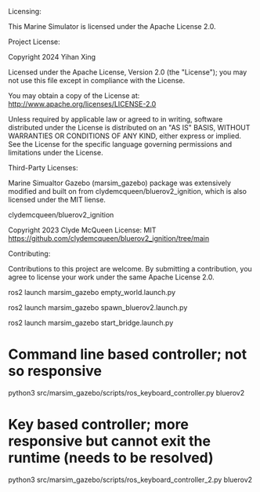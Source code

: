 Licensing:

This Marine Simulator is licensed under the Apache License 2.0.


Project License:

Copyright 2024 Yihan Xing

Licensed under the Apache License, Version 2.0 (the "License");
you may not use this file except in compliance with the License.

You may obtain a copy of the License at:
http://www.apache.org/licenses/LICENSE-2.0

Unless required by applicable law or agreed to in writing, software
distributed under the License is distributed on an "AS IS" BASIS,
WITHOUT WARRANTIES OR CONDITIONS OF ANY KIND, either express or implied.
See the License for the specific language governing permissions and
limitations under the License.


Third-Party Licenses:

Marine Simualtor Gazebo (marsim_gazebo) package was extensively modified and built on from clydemcqueen/bluerov2_ignition, which is also licensed under the MIT liense.

clydemcqueen/bluerov2_ignition

Copyright 2023 Clyde McQueen
License: MIT
https://github.com/clydemcqueen/bluerov2_ignition/tree/main


Contributing:

Contributions to this project are welcome. By submitting a contribution, you agree to license your work under the same Apache License 2.0.




ros2 launch marsim_gazebo empty_world.launch.py

ros2 launch marsim_gazebo spawn_bluerov2.launch.py

ros2 launch marsim_gazebo start_bridge.launch.py

# Command line based controller; not so responsive
python3 src/marsim_gazebo/scripts/ros_keyboard_controller.py bluerov2

# Key based controller; more responsive but cannot exit the runtime (needs to be resolved)
python3 src/marsim_gazebo/scripts/ros_keyboard_controller_2.py bluerov2